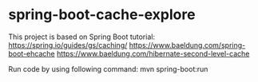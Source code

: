# spring-boot-cache-explore

This project is based on Spring Boot tutorial: https://spring.io/guides/gs/caching/
https://www.baeldung.com/spring-boot-ehcache
https://www.baeldung.com/hibernate-second-level-cache

Run code by using following command: mvn spring-boot:run


